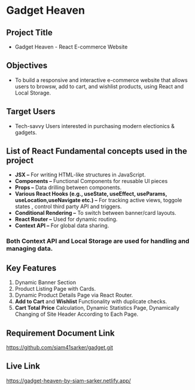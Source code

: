 # Gadget Heaven
## Project Title
* Gadget Heaven - React E-commerce Website
## Objectives
* To build a responsive and interactive e-commerce website that allows users to browsw, add to cart, and wishlist products, using React and Local Storage.
## Target Users
* Tech-savvy Users interested in purchasing modern electionics & gadgets.
## List of React Fundamental concepts used in the project
* **JSX –** For writing HTML-like structures in JavaScript.
* **Components –** Functional Components for reusable UI pieces
* **Props –** Data drilling between components.
* **Various React Hooks (e.g., useState, useEffect, useParams, useLocation,useNavigate etc.) –** For tracking active views, toggole states , control third party API and triggers.
* **Conditional Rendering –** To switch between banner/card layouts.
* **React Router –** Used for dynamic routing.
* **Context API –** For global data sharing.
### Both Context API and Local Storage are used for handling and managing data.
## Key Features
1. Dynamic Banner Section
2. Product Listing Page with Cards.
3. Dynamic Product Details Page via React Router.
4. **Add to Cart** and **Wishlist** Functionality with duplicate checks.
5. **Cart Total Price** Calculation, Dynamic Statistics Page, Dynamically Changing of Site Header According to Each Page.
## Requirement Document Link
https://github.com/siam41sarker/gadget.git
## Live Link
https://gadget-heaven-by-siam-sarker.netlify.app/



